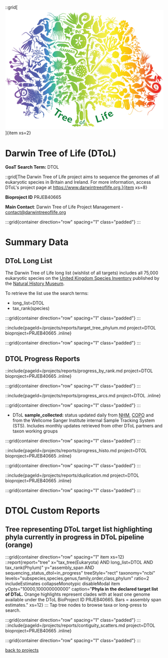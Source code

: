 ::grid[![GoaT](/static/images/tol_logo_words.png)]{item xs=2}

# Darwin Tree of Life (DToL)
**GoaT Search Term:** DTOL

::grid[The Darwin Tree of Life project aims to sequence the genomes of all eukaryotic species in Britain and Ireland. For more information, access DToL's project page at https://www.darwintreeoflife.org.]{item xs=8}

**Bioproject ID** PRJEB40665

**Main Contact**: Darwin Tree of Life Project Management - contact@darwintreeoflife.org

:::grid{container direction="row" spacing="1" class="padded"}
:::

# Summary Data
## DToL Long List

The Darwin Tree of Life long list (wishlist of all targets) includes all 75,000 eukaryotic species on the [United Kingdom Species Inventory](https://www.gbif.org/dataset/dbaa27eb-29e7-4cbb-8eab-3f689cfce116) published by the [Natural History Museum](https://www.nhm.ac.uk/our-science/data/uk-species.html).

To retrieve the list use the search terms:

- long_list=DTOL
- tax_rank(species)

:::grid{container direction="row" spacing="1" class="padded"}
:::

::include{pageId=/projects/reports/target_tree_phylum.md project=DTOL bioproject=PRJEB40665 .inline}

:::grid{container direction="row" spacing="1" class="padded"}
:::

## DTOL Progress Reports

::include{pageId=/projects/reports/progress_by_rank.md project=DTOL bioproject=PRJEB40665 .inline}

:::grid{container direction="row" spacing="1" class="padded"}
:::

::include{pageId=/projects/reports/progress_arcs.md project=DTOL .inline}

:::grid{container direction="row" spacing="1" class="padded"}
:::

* DToL **sample_collected:** status updated daily from [NHM](https://data.nhm.ac.uk/), [COPO](https://copo-project.org) and from the Wellcome Sanger Institute internal Sample Tracking System (STS). Includes monthly updates retrieved from other DToL partners and taxon working groups

:::grid{container direction="row" spacing="1" class="padded"}
:::

::include{pageId=/projects/reports/progress_histo.md project=DTOL bioproject=PRJEB40665 .inline}

:::grid{container direction="row" spacing="1" class="padded"}
:::

::include{pageId=/projects/reports/duplication.md project=DTOL bioproject=PRJEB40665 .inline}

:::grid{container direction="row" spacing="1" class="padded"}
:::

# DTOL Custom Reports

## Tree representing DToL target list highlighting phyla currently in progress in DToL pipeline (orange)

:::grid{container direction="row" spacing="1" item xs=12}
::report{report="tree" x="tax_tree(Eukaryota) AND long_list=DTOL AND tax_rank(Phylum)" y="assembly_span AND sequencing_status_dtol=in_progress" treeStyle="rect" taxonomy="ncbi" levels="subspecies,species,genus,family,order,class,phylum" ratio=2 includeEstimates collapseMonotypic disableModal item yOpts="10000,100000000000" caption="**Phyla in the declared target list of DToL.** Orange highlights represent clades with at least one genome available under the DToL BioProject ID PRJEB40665. Bars = assembly span estimates." xs=12}
:::
Tap tree nodes to browse taxa or long-press to search.

:::grid{container direction="row" spacing="1" class="padded"}
:::
::include{pageId=/projects/reports/contiguity_scatters.md project=DTOL bioproject=PRJEB40665 .inline}

:::grid{container direction="row" spacing="1" class="padded"}
:::

[back to projects](/projects)

